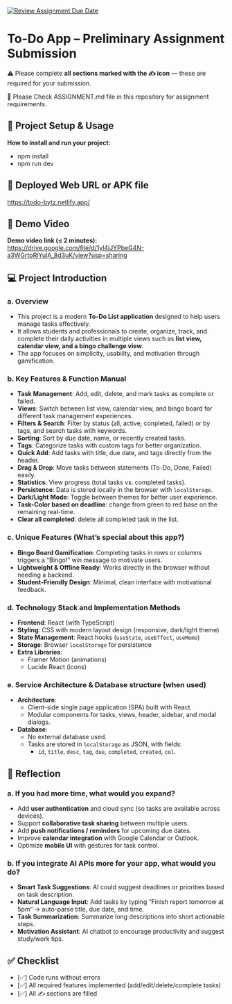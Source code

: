 [![Review Assignment Due Date](https://classroom.github.com/assets/deadline-readme-button-22041afd0340ce965d47ae6ef1cefeee28c7c493a6346c4f15d667ab976d596c.svg)](https://classroom.github.com/a/YHSq4TPZ)
# To-Do App – Preliminary Assignment Submission
⚠️ Please complete **all sections marked with the ✍️ icon** — these are required for your submission.

👀 Please Check ASSIGNMENT.md file in this repository for assignment requirements.

## 🚀 Project Setup & Usage
**How to install and run your project:**  
- npm install
- npm run dev

## 🔗 Deployed Web URL or APK file
https://todo-bytz.netlify.app/


## 🎥 Demo Video
**Demo video link (≤ 2 minutes):**  
https://drive.google.com/file/d/1yl4iJYPbeG4N-a3WGrtpRlYulA_8d3uK/view?usp=sharing


## 💻 Project Introduction

### a. Overview
- This project is a modern **To-Do List application** designed to help users manage tasks effectively.  
- It allows students and professionals to create, organize, track, and complete their daily activities in multiple views such as **list view, calendar view, and a bingo challenge view**.  
- The app focuses on simplicity, usability, and motivation through gamification.

### b. Key Features & Function Manual

- **Task Management**: Add, edit, delete, and mark tasks as complete or failed.  
- **Views**: Switch between list view, calendar view, and bingo board for different task management experiences.  
- **Filters & Search**: Filter by status (all, active, conpleted, failed) or by tags, and search tasks with keywords.  
- **Sorting**: Sort by due date, name, or recently created tasks.  
- **Tags**: Categorize tasks with custom tags for better organization.  
- **Quick Add**: Add tasks with title, due date, and tags directly from the header.  
- **Drag & Drop**: Move tasks between statements (To-Do, Done, Failed) easily.  
- **Statistics**: View progress (total tasks vs. completed tasks).  
- **Persistence**: Data is stored locally in the browser with `localStorage`.  
- **Dark/Light Mode**: Toggle between themes for better user experience.
- **Task-Color based on deadline**: change from green to red base on the remaining real-time.
- **Clear all completed**: delete all completed task in the list. 

### c. Unique Features (What’s special about this app?) 

- **Bingo Board Gamification**: Completing tasks in rows or columns triggers a “Bingo!” win message to motivate users.  
- **Lightweight & Offline Ready**: Works directly in the browser without needing a backend.  
- **Student-Friendly Design**: Minimal, clean interface with motivational feedback.  

### d. Technology Stack and Implementation Methods
- **Frontend**: React (with TypeScript)  
- **Styling**: CSS with modern layout design (responsive, dark/light theme)  
- **State Management**: React hooks (`useState`, `useEffect`, `useMemo`)  
- **Storage**: Browser `localStorage` for persistence  
- **Extra Libraries**:  
  - Framer Motion (animations)  
  - Lucide React (icons)  

### e. Service Architecture & Database structure (when used)
- **Architecture**:  
  - Client-side single page application (SPA) built with React.  
  - Modular components for tasks, views, header, sidebar, and modal dialogs.  
- **Database**:  
  - No external database used.  
  - Tasks are stored in `localStorage` as JSON, with fields:  
    - `id`, `title`, `desc`, `tag`, `due`, `completed`, `created`, `col`.

## 🧠 Reflection

### a. If you had more time, what would you expand?

- Add **user authentication** and cloud sync (so tasks are available across devices).  
- Support **collaborative task sharing** between multiple users.  
- Add **push notifications / reminders** for upcoming due dates.  
- Improve **calendar integration** with Google Calendar or Outlook.  
- Optimize **mobile UI** with gestures for task control.  

### b. If you integrate AI APIs more for your app, what would you do?

- **Smart Task Suggestions**: AI could suggest deadlines or priorities based on task description.  
- **Natural Language Input**: Add tasks by typing “Finish report tomorrow at 5pm” → auto-parse title, due date, and time.  
- **Task Summarization**: Summarize long descriptions into short actionable steps.  
- **Motivation Assistant**: AI chatbot to encourage productivity and suggest study/work tips.  

## ✅ Checklist
- [✅] Code runs without errors  
- [✅] All required features implemented (add/edit/delete/complete tasks)  
- [✅] All ✍️ sections are filled  
